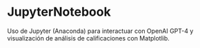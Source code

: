 # JupyterNotebook
Uso de Jupyter (Anaconda) para interactuar con OpenAI GPT-4 y visualización de análisis de calificaciones con Matplotlib.
